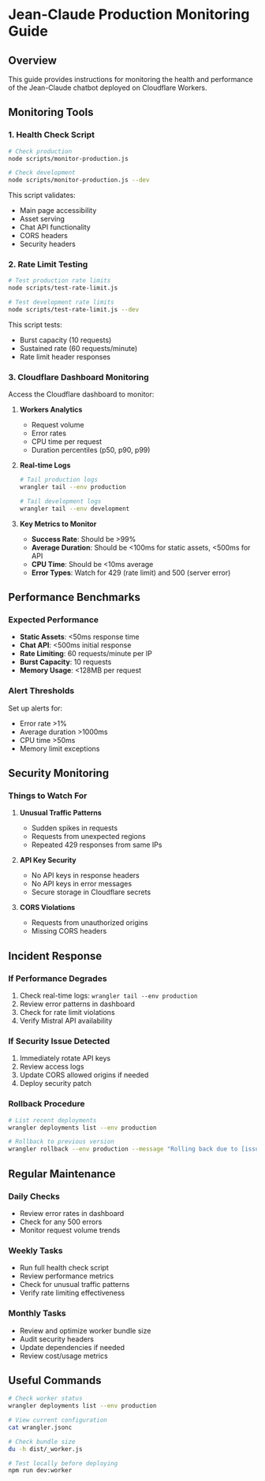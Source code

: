 # Jean-Claude Production Monitoring Guide

## Overview
This guide provides instructions for monitoring the health and performance of the Jean-Claude chatbot deployed on Cloudflare Workers.

## Monitoring Tools

### 1. Health Check Script
```bash
# Check production
node scripts/monitor-production.js

# Check development
node scripts/monitor-production.js --dev
```

This script validates:
- Main page accessibility
- Asset serving
- Chat API functionality
- CORS headers
- Security headers

### 2. Rate Limit Testing
```bash
# Test production rate limits
node scripts/test-rate-limit.js

# Test development rate limits
node scripts/test-rate-limit.js --dev
```

This script tests:
- Burst capacity (10 requests)
- Sustained rate (60 requests/minute)
- Rate limit header responses

### 3. Cloudflare Dashboard Monitoring

Access the Cloudflare dashboard to monitor:

1. **Workers Analytics**
   - Request volume
   - Error rates
   - CPU time per request
   - Duration percentiles (p50, p90, p99)

2. **Real-time Logs**
   ```bash
   # Tail production logs
   wrangler tail --env production
   
   # Tail development logs
   wrangler tail --env development
   ```

3. **Key Metrics to Monitor**
   - **Success Rate**: Should be >99%
   - **Average Duration**: Should be <100ms for static assets, <500ms for API
   - **CPU Time**: Should be <10ms average
   - **Error Types**: Watch for 429 (rate limit) and 500 (server error)

## Performance Benchmarks

### Expected Performance
- **Static Assets**: <50ms response time
- **Chat API**: <500ms initial response
- **Rate Limiting**: 60 requests/minute per IP
- **Burst Capacity**: 10 requests
- **Memory Usage**: <128MB per request

### Alert Thresholds
Set up alerts for:
- Error rate >1%
- Average duration >1000ms
- CPU time >50ms
- Memory limit exceptions

## Security Monitoring

### Things to Watch For
1. **Unusual Traffic Patterns**
   - Sudden spikes in requests
   - Requests from unexpected regions
   - Repeated 429 responses from same IPs

2. **API Key Security**
   - No API keys in response headers
   - No API keys in error messages
   - Secure storage in Cloudflare secrets

3. **CORS Violations**
   - Requests from unauthorized origins
   - Missing CORS headers

## Incident Response

### If Performance Degrades
1. Check real-time logs: `wrangler tail --env production`
2. Review error patterns in dashboard
3. Check for rate limit violations
4. Verify Mistral API availability

### If Security Issue Detected
1. Immediately rotate API keys
2. Review access logs
3. Update CORS allowed origins if needed
4. Deploy security patch

### Rollback Procedure
```bash
# List recent deployments
wrangler deployments list --env production

# Rollback to previous version
wrangler rollback --env production --message "Rolling back due to [issue]"
```

## Regular Maintenance

### Daily Checks
- Review error rates in dashboard
- Check for any 500 errors
- Monitor request volume trends

### Weekly Tasks
- Run full health check script
- Review performance metrics
- Check for unusual traffic patterns
- Verify rate limiting effectiveness

### Monthly Tasks
- Review and optimize worker bundle size
- Audit security headers
- Update dependencies if needed
- Review cost/usage metrics

## Useful Commands

```bash
# Check worker status
wrangler deployments list --env production

# View current configuration
cat wrangler.jsonc

# Check bundle size
du -h dist/_worker.js

# Test locally before deploying
npm run dev:worker
```